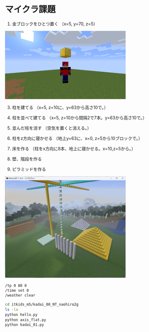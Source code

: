 # マイクラ課題

1. 金ブロックをひとつ置く
（x=5, y=70, z=5）

[<img src="./images/kadai1.png" width="400">](./images/kadai1.png)

3. 柱を建てる
（x=5, z=10に、y=63から高さ10で。）

5. 柱を並べて建てる
（x=5, z=10から間隔2で7本。y=63から高さ10で。）

7. 並んだ柱を消す
（空気を置くと消える。）

9. 柱をz方向に寝かせる
（地上y=63に、x=0, z=5から10ブロックで。）

11. 床を作る
（柱をx方向に8本、地上に寝かせる。x=10,z=5から。）

13. 壁、階段を作る

15. ピラミッドを作る


[<img src="./images/kadai.png" width="400">](./images/kadai.png)

```minecraft
/tp 0 80 0
/time set 0
/weather clear
```

```bash
cd itkids_m5/kadai_00_NT_naohiro2g
ls -la
python hello.py
python axis_flat.py
python kadai_01.py
```

